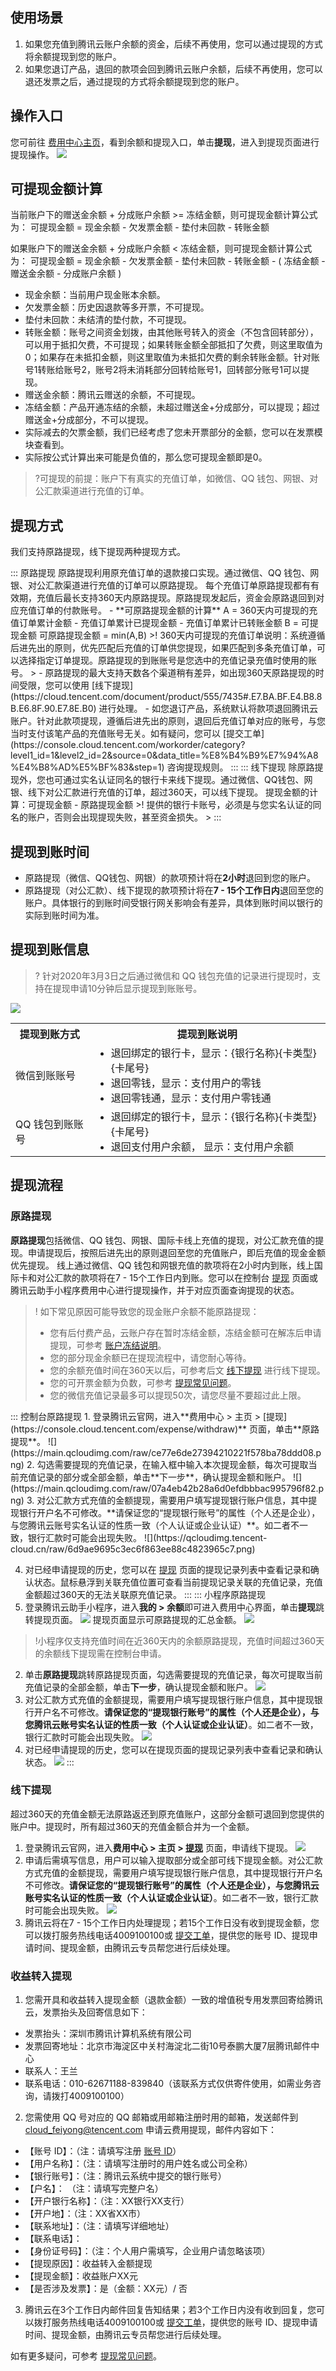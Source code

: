 ## 使用场景
1. 如果您充值到腾讯云账户余额的资金，后续不再使用，您可以通过提现的方式将余额提现到您的账户。
2. 如果您退订产品，退回的款项会回到腾讯云账户余额，后续不再使用，您可以退还发票之后，通过提现的方式将余额提现到您的账户。

## 操作入口
您可前往 [费用中心主页](https://console.cloud.tencent.com/expense/overview)，看到余额和提现入口，单击**提现**，进入到提现页面进行提现操作。
![](https://main.qcloudimg.com/raw/b34ff90273ca5fb892af38034e9e8e1d.png)

## 可提现金额计算
当前账户下的赠送金余额 + 分成账户余额 >= 冻结金额，则可提现金额计算公式为：
可提现金额 = 现金余额 - 欠发票金额 - 垫付未回款 - 转账金额

如果账户下的赠送金余额 + 分成账户余额 < 冻结金额，则可提现金额计算公式为：
可提现金额 = 现金余额 - 欠发票金额 - 垫付未回款 - 转账金额 - ( 冻结金额 - 赠送金余额 - 分成账户余额 )

- 现金余额：当前用户现金账本余额。
- 欠发票金额：历史因退款等多开票，不可提现。
- 垫付未回款：未结清的垫付款，不可提现。
- 转账金额：账号之间资金划拨，由其他账号转入的资金（不包含回转部分），可以用于抵扣欠费，不可提现；如果转账金额全部抵扣了欠费，则这里取值为0；如果存在未抵扣金额，则这里取值为未抵扣欠费的剩余转账金额。针对账号1转账给账号2，账号2将未消耗部分回转给账号1，回转部分账号1可以提现。
- 赠送金余额：腾讯云赠送的余额，不可提现。
- 冻结金额：产品开通冻结的余额，未超过赠送金+分成部分，可以提现；超过赠送金+分成部分，不可以提现。
- 实际减去的欠票金额，我们已经考虑了您未开票部分的金额，您可以在发票模块查看到。
- 实际按公式计算出来可能是负值的，那么您可提现金额即是0。

>?可提现的前提：账户下有真实的充值订单，如微信、QQ 钱包、网银、对公汇款渠道进行充值的订单。
>

## 提现方式
我们支持原路提现，线下提现两种提现方式。

<dx-tabs>
::: 原路提现
原路提现利用原充值订单的退款接口实现。通过微信、QQ 钱包、网银、对公汇款渠道进行充值的订单可以原路提现。
每个充值订单原路提现都有有效期，充值后最长支持360天内原路提现。原路提现发起后，资金会原路退回到对应充值订单的付款账号。
- **可原路提现金额的计算**
 A = 360天内可提现的充值订单累计金额 - 充值订单累计已提现金额 - 充值订单累计已转账金额
 B = 可提现金额
 可原路提现金额 = min(A,B)
>! 360天内可提现的充值订单说明：系统遵循后进先出的原则，优先匹配后充值的订单供您提现，如果匹配到多条充值订单，可以选择指定订单提现。原路提现的到账账号是您选中的充值记录充值时使用的账号。
>
- 原路提现的最大支持天数各个渠道稍有差异，如出现360天原路提现的时间受限，您可以使用 [线下提现](https://cloud.tencent.com/document/product/555/7435#.E7.BA.BF.E4.B8.8B.E6.8F.90.E7.8E.B0) 进行处理。
- 如您退订产品，系统默认将款项退回腾讯云账户。针对此款项提现，遵循后进先出的原则，退回后充值订单对应的账号，与您当时支付该笔产品的充值账号无关。如有疑问，您可以 [提交工单](https://console.cloud.tencent.com/workorder/category?level1_id=1&level2_id=2&source=0&data_title=%E8%B4%B9%E7%94%A8%E4%B8%AD%E5%BF%83&step=1) 咨询提现规则。
:::
::: 线下提现
除原路提现外，您也可通过实名认证同名的银行卡来线下提现。通过微信、QQ钱包、网银、线下对公汇款进行充值的订单，超过360天，可以线下提现。
提现金额的计算：可提现金额 - 原路提现金额
>! 提供的银行卡账号，必须是与您实名认证的同名的账户，否则会出现提现失败，甚至资金损失。
>
:::
</dx-tabs>


## 提现到账时间

- 原路提现（微信、QQ钱包、网银）的款项预计将在**2小时**退回到您的账户。
- 原路提现（对公汇款）、线下提现的款项预计将在**7 - 15个工作日内**退回至您的账户。具体银行的到账时间受银行网关影响会有差异，具体到账时间以银行的实际到账时间为准。

## 提现到账信息

>? 针对2020年3月3日之后通过微信和 QQ 钱包充值的记录进行提现时，支持在提现申请10分钟后显示提现到账账号。
>
![](https://main.qcloudimg.com/raw/f7bf0c5cab924dae50a127f72af84e35.png)

<table>
	<tr><th>提现到账方式</th><th>提现到账说明</th></tr>
	<tr><td>微信到账账号</td><td><ul  style="margin: 0;"><li>退回绑定的银行卡，显示：{银行名称}{卡类型}{卡尾号}</li><li>退回零钱，显示：支付用户的零钱</li><li>退回零钱通，显示：支付用户零钱通</li></ul></td></tr>
	<tr><td>QQ 钱包到账账号</td><td><ul  style="margin: 0;"><li>退回绑定的银行卡，显示：{银行名称}{卡类型}{卡尾号}</li><li>退回支付用户余额， 显示：支付用户余额</li></ul></td></tr>
</table>

## 提现流程

### 原路提现
**原路提现**包括微信、QQ 钱包、网银、国际卡线上充值的提现，对公汇款充值的提现。申请提现后，按照后进先出的原则退回至您的充值账户，即后充值的现金金额优先提现。
线上通过微信、QQ 钱包和网银充值的款项将在2小时内到账，线上国际卡和对公汇款的款项将在7 - 15个工作日内到账。您可以在控制台 [提现](https://console.cloud.tencent.com/expense/withdraw) 页面或腾讯云助手小程序费用中心进行提现操作，并于对应页面查询提现的状态。
>! 如下常见原因可能导致您的现金账户余额不能原路提现：
> - 您有后付费产品，云账户存在暂时冻结金额，冻结金额可在解冻后申请提现，可参考 [账户冻结说明](https://cloud.tencent.com/document/product/555/12039)。
> - 您的部分现金余额已在提现流程中，请您耐心等待。
> - 您的余额充值时间在360天以后，可参考后文 [线下提现](#线下提现) 进行线下提现。
> - 您的可开票金额为负数，可参考 [提现常见问题](https://cloud.tencent.com/document/product/555/7445#.E5.BD.93.E6.82.A8.E6.9C.89.E6.AC.A0.E5.8F.91.E7.A5.A8.E9.87.91.E9.A2.9D.EF.BC.8C.E5.A6.82.E4.BD.95.E8.BF.9B.E8.A1.8C.E6.8F.90.E7.8E.B0.EF.BC.9F)。
> - 您的微信充值记录最多可以提现50次，请您尽量不要超过此上限。
> 

<dx-tabs>
::: 控制台原路提现
1. 登录腾讯云官网，进入**费用中心 > 主页 > [提现](https://console.cloud.tencent.com/expense/withdraw)** 页面，单击**原路提现**。
![](https://main.qcloudimg.com/raw/ce77e6de27394210221f578ba78ddd08.png)
2. 勾选需要提现的充值记录，在输入框中输入本次提现金额，每次可提取当前充值记录的部分或全部金额，单击**下一步**，确认提现金额和账户。
![](https://main.qcloudimg.com/raw/07a4eb42b28a6d0efdbbbac995796f82.png)
3. 对公汇款方式充值的金额提现，需要用户填写提现银行账户信息，其中提现银行开户名不可修改。**请保证您的“提现银行账号”的属性（个人还是企业），与您腾讯云账号实名认证的性质一致（个人认证或企业认证）**。如二者不一致，银行汇款时可能会出现失败。
![](https://qcloudimg.tencent-cloud.cn/raw/6d9ae9695c3ec6f863ee88c4823965c7.png)

4. 对已经申请提现的历史，您可以在 [提现](https://console.cloud.tencent.com/expense/withdraw) 页面的提现记录列表中查看记录和确认状态。鼠标悬浮到关联充值位置可查看当前提现记录关联的充值记录，充值金额超过360天的无法关联原充值记录。
:::
::: 小程序原路提现
1. 登录腾讯云助手小程序，进入**我的 > 余额**即可进入费用中心界面，单击**提现**跳转提现页面。
![](https://main.qcloudimg.com/raw/e4bef7162a0acb6eaf5892cd498b5ab6.png)
提现页面显示可原路提现的汇总金额。
![](https://main.qcloudimg.com/raw/7bc96d73dbd0f97553032a53765b393b.jpg)
>!小程序仅支持充值时间在近360天内的余额原路提现，充值时间超过360天的余额线下提现需在控制台申请。
>
2. 单击**原路提现**跳转原路提现页面，勾选需要提现的充值记录，每次可提取当前充值记录的全部金额，单击**下一步**，确认提现金额和账户。
![](https://main.qcloudimg.com/raw/1bf7fbb93499eeea0048ea2dd97528f0.jpg)
3. 对公汇款方式充值的金额提现，需要用户填写提现银行账户信息，其中提现银行开户名不可修改。**请保证您的“提现银行账号”的属性（个人还是企业），与您腾讯云账号实名认证的性质一致（个人认证或企业认证）**。如二者不一致，银行汇款时可能会出现失败。
![](https://main.qcloudimg.com/raw/da6374d5ae44a461c4e0b08a0696b7c7.jpg)
4. 对已经申请提现的历史，您可以在提现页面的提现记录列表中查看记录和确认状态。
![](https://main.qcloudimg.com/raw/cfcc1040560decd0e9dde8a58e1414a0.jpg)
:::
</dx-tabs>


<span id="线下提现"></span>
### 线下提现
超过360天的充值金额无法原路返还到原充值账户，这部分金额可退回到您提供的账户中。提现时，所有超过360天的充值金额合并为一个金额。
1. 登录腾讯云官网，进入**费用中心 > 主页 > [提现](https://console.cloud.tencent.com/expense/withdraw)** 页面，申请线下提现。
![](https://main.qcloudimg.com/raw/28e8cc9c77ebe3d856b69eca298fe035.png)
2. 申请后需填写信息，用户可以输入提取部分或全部可线下提现金额。对公汇款方式充值的金额提现，需要用户填写提现银行账户信息，其中提现银行开户名不可修改。**请保证您的“提现银行账号”的属性（个人还是企业），与您腾讯云账号实名认证的性质一致（个人认证或企业认证）**。如二者不一致，银行汇款时可能会出现失败。
![](https://qcloudimg.tencent-cloud.cn/raw/5219f67c730bfa8fee05ddddf0f7dd11.png)
3. 腾讯云将在7 - 15个工作日内处理提现；若15个工作日没有收到提现金额，您可以拨打服务热线电话4009100100或 [提交工单](https://console.cloud.tencent.com/workorder/category)，提供您的账号 ID、提现申请时间、提现金额，由腾讯云专员帮您进行后续处理。

### 收益转入提现
1. 您需开具和收益转入提现金额（退款金额）一致的增值税专用发票回寄给腾讯云，发票抬头及回寄信息如下：
  - 发票抬头：深圳市腾讯计算机系统有限公司
  - 发票回寄地址：北京市海淀区中关村海淀北二街10号泰鹏大厦7层腾讯邮件中心  
  - 联系人：王兰
  - 联系电话：010-62671188-839840（该联系方式仅供寄件使用，如需业务咨询，请拨打4009100100）
2. 您需使用 QQ 号对应的 QQ 邮箱或用邮箱注册时用的邮箱，发送邮件到 cloud_feiyong@tencent.com 申请云费用提现，邮件内容如下：
  - 【账号 ID】：（注：请填写注册 [账号 ID](https://cloud.tencent.com/document/product/378/11245)）
  - 【用户名称】：（注：请填写注册时的用户姓名或公司全称）
  - 【银行账号】：（注：腾讯云系统中提交的银行账号）
  - 【户名】：   （注：请填写完整户名）
  - 【开户银行名称】：（注：XX银行XX支行）
  - 【开户地】：（注：XX省XX市）
  - 【联系地址】：（注：请填写详细地址）
  - 【联系电话】：
  - 【身份证号码】：（注：个人用户需填写，企业用户请忽略该项）
  - 【提现原因】：收益转入金额提现
  - 【提现金额】：收益账户XX元
  - 【是否涉及发票】：是（金额：XX元）/ 否
3. 腾讯云在3个工作日内邮件回复告知结果；若3个工作日内没有收到回复，您可以拨打服务热线电话4009100100或 [提交工单](https://console.cloud.tencent.com/workorder/category)，提供您的账号 ID、提现申请时间、提现金额，由腾讯云专员帮您进行后续处理。

如有更多疑问，可参考 [提现常见问题](https://cloud.tencent.com/document/product/555/7445)。
